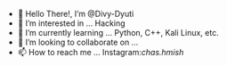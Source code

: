 - 👋 Hello There!, I’m @Divy-Dyuti
- 👀 I’m interested in ... Hacking
- 🌱 I’m currently learning ... Python, C++, Kali Linux, etc.
- 💞️ I’m looking to collaborate on ...
- 📫 How to reach me ... Instagram:_chas.hmish_

<!---
Divy-Dyuti/Divy-Dyuti is a ✨ special ✨ repository because its `README.md` (this file) appears on your GitHub profile.
You can click the Preview link to take a look at your changes.
--->
